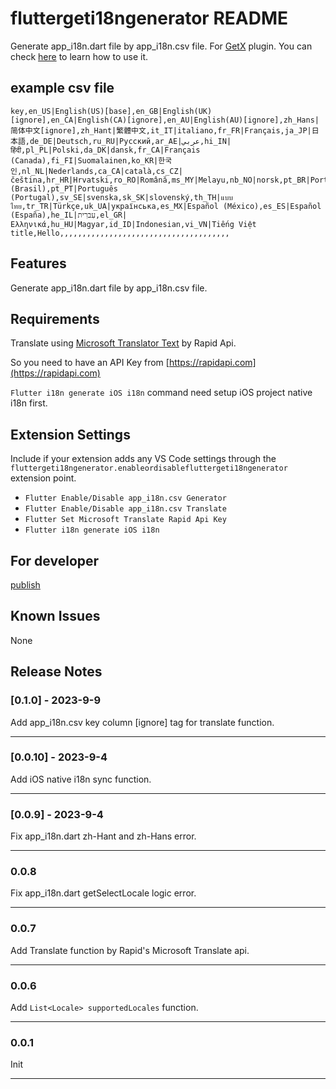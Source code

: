 # fluttergeti18ngenerator README

Generate app_i18n.dart file by app_i18n.csv file. For [GetX](https://pub.dev) plugin.
You can check [here](https://pub.dev/packages/get#internationalization) to learn how to use it.

## example csv file
```
key,en_US|English(US)[base],en_GB|English(UK)[ignore],en_CA|English(CA)[ignore],en_AU|English(AU)[ignore],zh_Hans|简体中文[ignore],zh_Hant|繁體中文,it_IT|italiano,fr_FR|Français,ja_JP|日本語,de_DE|Deutsch,ru_RU|Русский,ar_AE|عربي,hi_IN|हिंदी,pl_PL|Polski,da_DK|dansk,fr_CA|Français (Canada),fi_FI|Suomalainen,ko_KR|한국인,nl_NL|Nederlands,ca_CA|català,cs_CZ|čeština,hr_HR|Hrvatski,ro_RO|Română,ms_MY|Melayu,nb_NO|norsk,pt_BR|Português (Brasil),pt_PT|Português (Portugal),sv_SE|svenska,sk_SK|slovenský,th_TH|แบบไทย,tr_TR|Türkçe,uk_UA|українська,es_MX|Español (México),es_ES|Español (España),he_IL|עִברִית,el_GR|Ελληνικά,hu_HU|Magyar,id_ID|Indonesian,vi_VN|Tiếng Việt
title,Hello,,,,,,,,,,,,,,,,,,,,,,,,,,,,,,,,,,,,,,

```

## Features

Generate app_i18n.dart file by app_i18n.csv file.

## Requirements

Translate using [Microsoft Translator Text](https://rapidapi.com/microsoft-azure-org-microsoft-cognitive-services/api/microsoft-translator-text/) by Rapid Api.

So you need to have an API Key from [https://rapidapi.com](https://rapidapi.com)

`Flutter i18n generate iOS i18n` command need setup iOS project native i18n first.

## Extension Settings

Include if your extension adds any VS Code settings through the `fluttergeti18ngenerator.enableordisablefluttergeti18ngenerator` extension point.

* `Flutter Enable/Disable app_i18n.csv Generator`
* `Flutter Enable/Disable app_i18n.csv Translate`
* `Flutter Set Microsoft Translate Rapid Api Key`
* `Flutter i18n generate iOS i18n`

## For developer
[publish](https://code.visualstudio.com/api/working-with-extensions/publishing-extension)

## Known Issues

None

## Release Notes

### [0.1.0] - 2023-9-9

Add app_i18n.csv key column [ignore] tag for translate function.

---

### [0.0.10] - 2023-9-4

Add iOS native i18n sync function.

---

### [0.0.9] - 2023-9-4

Fix app_i18n.dart zh-Hant and zh-Hans error.

---

### 0.0.8

Fix app_i18n.dart getSelectLocale logic error.

---
### 0.0.7

Add Translate function by Rapid's Microsoft Translate api.

---

### 0.0.6

Add `List<Locale> supportedLocales` function.

---

### 0.0.1

Init

---